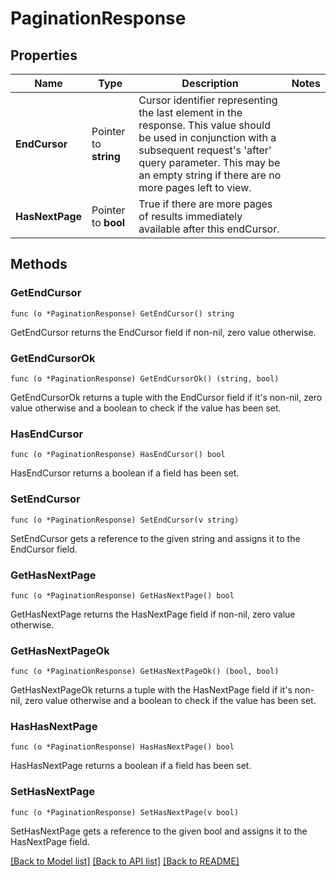 # PaginationResponse

## Properties

Name | Type | Description | Notes
------------ | ------------- | ------------- | -------------
**EndCursor** | Pointer to **string** | Cursor identifier representing the last element in the response. This value should be used in conjunction with a subsequent request&#39;s &#39;after&#39; query parameter. This may be an empty string if there are no more pages left to view. | 
**HasNextPage** | Pointer to **bool** | True if there are more pages of results immediately available after this endCursor. | 

## Methods

### GetEndCursor

`func (o *PaginationResponse) GetEndCursor() string`

GetEndCursor returns the EndCursor field if non-nil, zero value otherwise.

### GetEndCursorOk

`func (o *PaginationResponse) GetEndCursorOk() (string, bool)`

GetEndCursorOk returns a tuple with the EndCursor field if it's non-nil, zero value otherwise
and a boolean to check if the value has been set.

### HasEndCursor

`func (o *PaginationResponse) HasEndCursor() bool`

HasEndCursor returns a boolean if a field has been set.

### SetEndCursor

`func (o *PaginationResponse) SetEndCursor(v string)`

SetEndCursor gets a reference to the given string and assigns it to the EndCursor field.

### GetHasNextPage

`func (o *PaginationResponse) GetHasNextPage() bool`

GetHasNextPage returns the HasNextPage field if non-nil, zero value otherwise.

### GetHasNextPageOk

`func (o *PaginationResponse) GetHasNextPageOk() (bool, bool)`

GetHasNextPageOk returns a tuple with the HasNextPage field if it's non-nil, zero value otherwise
and a boolean to check if the value has been set.

### HasHasNextPage

`func (o *PaginationResponse) HasHasNextPage() bool`

HasHasNextPage returns a boolean if a field has been set.

### SetHasNextPage

`func (o *PaginationResponse) SetHasNextPage(v bool)`

SetHasNextPage gets a reference to the given bool and assigns it to the HasNextPage field.


[[Back to Model list]](../README.md#documentation-for-models) [[Back to API list]](../README.md#documentation-for-api-endpoints) [[Back to README]](../README.md)


